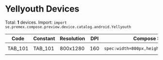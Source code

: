 # Yellyouth Devices

Total: **1** devices. Import: `import se.premex.compose.preview.device.catalog.android.Yellyouth`

| Code | Constant | Resolution | DPI | Compose Spec | Preview Usage |
|------|----------|------------|-----|-------------|---------------|
| TAB_101 | TAB_101 | 800x1280 | 160 | `spec:width=800px,height=1280px,dpi=160` | `@Preview(device = Yellyouth.TAB_101)` |

<!-- Generated automatically. Do not edit manually. -->
